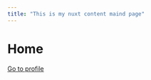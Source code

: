 ```yaml
---
title: "This is my nuxt content maind page"
---
```

<!-- É possível colocar outras informações meta acima. -->

# Home

[Go to profile](/profile)
